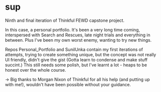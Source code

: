 sup
===

Ninth and final iteration of Thinkful FEWD capstone project.

In this case, a personal portfolio. It's been a very long time coming, interspersed with Search and Rescues, late night trials and everything in between. Plus I've been my own worst enemy, wanting to try new things. 

Repos Personal_Portfolio and SunilUnka contain my first iterations of attempts, trying to create something unique, but the concept was not really UI friendly, didn't give the gist (Gotta learn to condense and make stuff succint.) This still needs some polish, but I've learnt a lot - heaps to be honest over the whole course. 


-> Big thanks to Morgan Nixon of Thinkful for all his help (and putting up with me!), wouldn't have been possible without your 
guidance.
